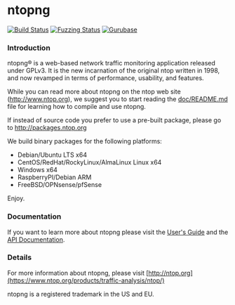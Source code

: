 # ntopng 

[![Build Status](https://img.shields.io/github/actions/workflow/status/ntop/ntopng/build.yml?branch=dev&logo=github)](https://github.com/ntop/ntopng/actions?query=workflow%3ABuild)
[![Fuzzing Status](https://oss-fuzz-build-logs.storage.googleapis.com/badges/ntopng.svg)](https://bugs.chromium.org/p/oss-fuzz/issues/list?sort=-opened&can=1&q=proj:ntopng)
[![Gurubase](https://img.shields.io/badge/Gurubase-Ask%20ntopng%20Guru-006BFF)](https://gurubase.io/g/ntopng)

### Introduction

ntopng® is a web-based network traffic monitoring application released under GPLv3. It is the new incarnation of the original ntop written in 1998, and now revamped in terms of performance, usability, and features.

While you can read more about ntopng on the ntop web site (http://www.ntop.org), we suggest you to start reading the [doc/README.md](https://github.com/ntop/ntopng/blob/dev/doc/README.md) file for learning how to compile and use ntopng.

If instead of source code you prefer to use a pre-built package, please go to http://packages.ntop.org

We build binary packages for the following platforms:
* Debian/Ubuntu LTS x64
* CentOS/RedHat/RockyLinux/AlmaLinux Linux x64
* Windows x64
* RaspberryPI/Debian ARM
* FreeBSD/OPNsense/pfSense

Enjoy.

### Documentation

If you want to learn more about ntopng please visit the [User's Guide](https://www.ntop.org/guides/ntopng/) and the [API Documentation](https://www.ntop.org/guides/ntopng/api/index.html).

### Details
For more information about ntopng, please visit [http://ntop.org](https://www.ntop.org/products/traffic-analysis/ntop/)

ntopng is a registered trademark in the US and EU.

[ntopng_logo]: https://camo.githubusercontent.com/0f789abcef232035c05e0d2e82afa3cc3be46485/687474703a2f2f7777772e6e746f702e6f72672f77702d636f6e74656e742f75706c6f6164732f323031312f30382f6e746f706e672d69636f6e2d313530783135302e706e67

[ntop_logo]: https://camo.githubusercontent.com/58e2a1ecfff62d8ecc9d74633bd1013f26e06cba/687474703a2f2f7777772e6e746f702e6f72672f77702d636f6e74656e742f75706c6f6164732f323031352f30352f6e746f702e706e67
